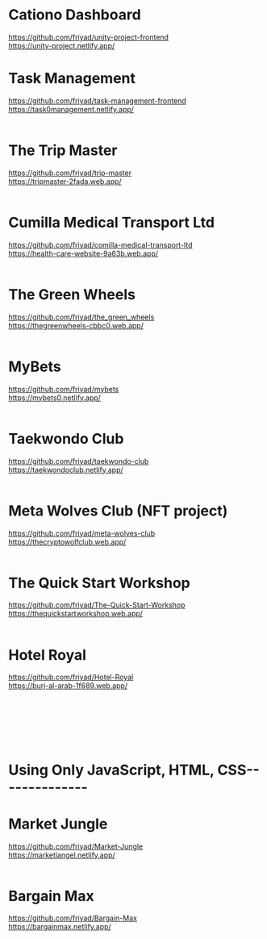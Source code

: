 # Cationo Dashboard<br/>
https://github.com/friyad/unity-project-frontend <br/>
https://unity-project.netlify.app/ 
<br/>
# Task Management<br/>
https://github.com/friyad/task-management-frontend<br/>
https://task0management.netlify.app/<br/>
<br/>
# The Trip Master<br/>
https://github.com/friyad/trip-master<br/>
https://tripmaster-2fada.web.app/<br/>
<br/>

# Cumilla Medical Transport Ltd<br/>
https://github.com/friyad/comilla-medical-transport-ltd<br/>
https://health-care-website-9a63b.web.app/<br/>
<br/>
# The Green Wheels<br/>
https://github.com/friyad/the_green_wheels<br/>
https://thegreenwheels-cbbc0.web.app/<br/>
<br/>
# MyBets<br/>
https://github.com/friyad/mybets<br/>
https://mybets0.netlify.app/<br/>
<br/>
# Taekwondo Club<br/>
https://github.com/friyad/taekwondo-club<br/>
https://taekwondoclub.netlify.app/<br/>
<br/>
# Meta Wolves Club (NFT project) <br/>
https://github.com/friyad/meta-wolves-club<br/>
https://thecryptowolfclub.web.app/<br/>
<br/>
# The Quick Start Workshop<br/>
https://github.com/friyad/The-Quick-Start-Workshop<br/>
https://thequickstartworkshop.web.app/<br/>
<br/>
# Hotel Royal<br/>
https://github.com/friyad/Hotel-Royal<br/>
https://burj-al-arab-1f689.web.app/<br/>
<br/><br/><br/><br/><br/><br/>

# Using Only JavaScript, HTML, CSS--------------
# Market Jungle<br/>
https://github.com/friyad/Market-Jungle<br/>
https://marketjangel.netlify.app/<br/>
<br/>
# Bargain Max<br/>
https://github.com/friyad/Bargain-Max<br/>
https://bargainmax.netlify.app/<br/>
